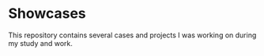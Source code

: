 # Showcases
This repository contains several cases and projects I was working on during my study and work. 
